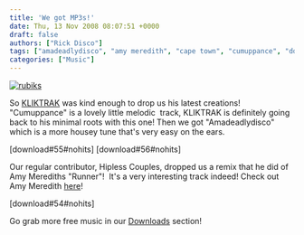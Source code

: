 ```yaml
---
title: 'We got MP3s!'
date: Thu, 13 Nov 2008 08:07:51 +0000
draft: false
authors: ["Rick Disco"]
tags: ["amadeadlydisco", "amy meredith", "cape town", "cumuppance", "downloads", "durban", "free mp3", "hipless couples", "kliktrak", "legal", "runner"]
categories: ["Music"]
---
```


[![](/wp-content/uploads/2008/11/rubiks.png "rubiks")](/wp-content/uploads/2008/11/rubiks.png)

So [KLIKTRAK](/artists/kliktrak "KLIKTRAK") was kind enough to drop us his latest creations! "Cumuppance" is a lovely little melodic  track, KLIKTRAK is definitely going back to his minimal roots with this one! Then we got "Amadeadlydisco" which is a more housey tune that's very easy on the ears.

\[download#55#nohits\] \[download#56#nohits\]

Our regular contributor, Hipless Couples, dropped us a remix that he did of Amy Merediths "Runner"!  It's a very interesting track indeed! Check out Amy Meredith [here](http://www.myspace.com/amymeredithmusic)!

\[download#54#nohits\]

Go grab more free music in our [Downloads](/downloads "electrotrash Downloads") section!